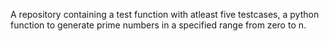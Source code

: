 A repository containing a test function with atleast five testcases, a python function to generate prime numbers in a specified range from zero to n.